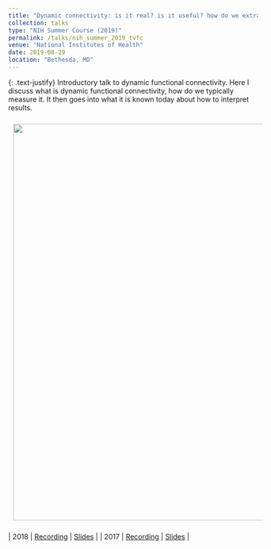 ```yaml
---
title: "Dynamic connectivity: is it real? is it useful? how do we extract information?"
collection: talks
type: "NIH Summer Course (2019)"
permalink: /talks/nih_summer_2019_tvfc
venue: "National Institutes of Health"
date: 2019-08-29
location: "Bethesda, MD"
---
```


{: .text-justify}
Introductory talk to dynamic functional connectivity. Here I discuss what is dynamic functional connectivity, how do we typically measure it. It then goes into what it is known today about how to interpret results.

<img align="center" src="https://javiergcas.github.io/images/talks/nih_fmrisummer_2019_tvfc.png" width="800 px" style="padding: 10px">

| 2018 | [Recording](https://fmrif.nimh.nih.gov/course/fmrif_course/2019/19_Javier_20190829) | [Slides](https://fmrif.nimh.nih.gov/COURSE/fmrif_course/2019/content/19_Javier_20190829.pdf) |
| 2017 | [Recording](https://fmrif.nimh.nih.gov/course/fmrif_course/2017/28_Javier_20170807) | [Slides](https://fmrif.nimh.nih.gov/COURSE/fmrif_course/2017/content/29_Javier_20170809.pdf) |